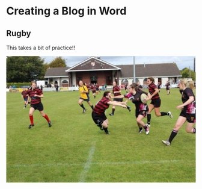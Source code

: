 # Creating a Blog in Word

## Rugby

This takes a bit of practice\!!

![](images/media/image1.jpeg)
